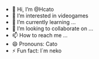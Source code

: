 - 👋 Hi, I’m @Hcato
- 👀 I’m interested in videogames
- 🌱 I’m currently learning ...
- 💞️ I’m looking to collaborate on ...
- 📫 How to reach me ...
- 😄 Pronouns: Cato
- ⚡ Fun fact: I´m neko

<!---
Hcato/Hcato is a ✨ special ✨ repository because its `README.md` (this file) appears on your GitHub profile.
You can click the Preview link to take a look at your changes.
--->
